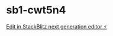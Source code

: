 # sb1-cwt5n4

[Edit in StackBlitz next generation editor ⚡️](https://stackblitz.com/~/github.com/studiocloud/sb1-cwt5n4)